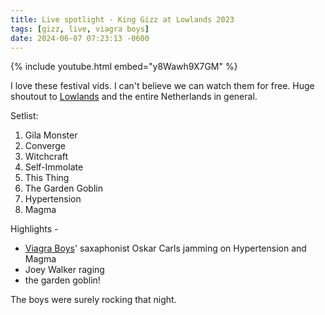 ```yaml
---
title: Live spotlight - King Gizz at Lowlands 2023
tags: [gizz, live, viagra boys]
date: 2024-06-07 07:23:13 -0600
---
```

{% include youtube.html embed="y8Wawh9X7GM" %}

I love these festival vids. I can't believe we can watch them for free. Huge shoutout to [Lowlands](https://lowlands.nl) and the entire Netherlands in general.

Setlist:
 1. Gila Monster
 1. Converge
 1. Witchcraft
 1. Self-Immolate
 1. This Thing
 1. The Garden Goblin
 1. Hypertension
 1. Magma

Highlights -
 - [Viagra Boys](https://youtu.be/ooKzqbJm_Pc?si=gHd9onbY5jcZH4rP)' saxaphonist Oskar Carls jamming on Hypertension and Magma
 - Joey Walker raging
 - the garden goblin!

The boys were surely rocking that night.
